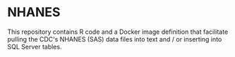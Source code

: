 # NHANES

This repository contains R code and a Docker image definition that facilitate pulling the CDC's NHANES (SAS) data files into text and / or inserting into SQL Server tables.
